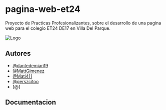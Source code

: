 # pagina-web-et24
Proyecto de Practicas Profesionalizantes, sobre el desarrollo de una pagina web para el colegio ET24 DE17 en Villa Del Parque.

![Logo](https://et24de17.herokuapp.com/public/images/logos/logo1.png)


## Autores

- [@dantedemian19](https://www.github.com/dantedemian19)
- [@MattGimenez](https://github.com/MattGimenez)
- [@Mati411](https://github.com/Mati411)
- [@gerszcitoo](https://github.com/gerszcitoo)
- [@]



## Documentacion


